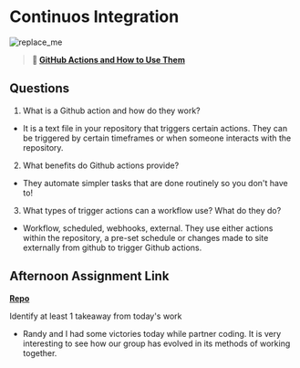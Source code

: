 # Continuos Integration

![replace_me](https://codeworks.blob.core.windows.net/public/assets/img/illustrations/placeholder.svg)

> **📖 [GitHub Actions and How to Use Them](https://codeworksacademy.com/fs-student-guide/resources/wk8-9/05-Github-Actions)**

## Questions

1. What is a Github action and how do they work?

- It is a text file in your repository that triggers certain actions.  They can be triggered by certain timeframes or when someone interacts with the repository. 

2. What benefits do Github actions provide?

- They automate simpler tasks that are done routinely so you don't have to!

3. What types of trigger actions can a workflow use? What do they do?

- Workflow, scheduled, webhooks, external.  They use either actions within the repository, a pre-set schedule or changes made to site externally from github to trigger Github actions.

## Afternoon Assignment Link

**[Repo](https://github.com/coelallen/<ASSIGNMENT_REPO>)**

Identify at least 1 takeaway from today's work

- Randy and I had some victories today while partner coding.  It is very interesting to see how our group has evolved in its methods of working together.  
